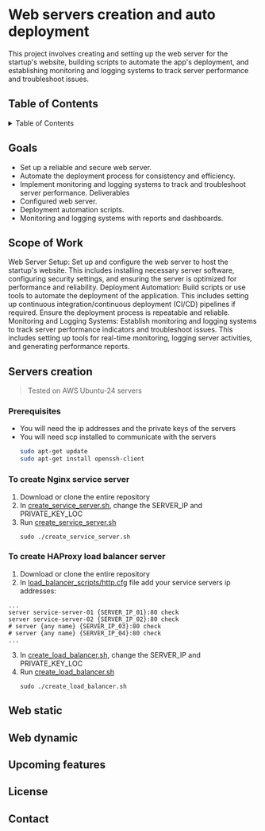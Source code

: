 # Web servers creation and auto deployment
This project involves creating and setting up the web server for the startup's website, building scripts to automate the app's deployment, and establishing monitoring and logging systems to track server performance and troubleshoot issues.

<!-- TABLE OF CONTENTS -->
## Table of Contents
<details>
  <summary>Table of Contents</summary>
  <ol>
    <li>
      <a href="#cubar-website-servers">About The Project</a>
    </li>
    <li>
      <a href="#goals">Goals</a>
    </li>
    <li>
      <a href="#scope-of-work">Scope of Work</a>
    </li>
    <li>
      <a href="#servers-creation">Servers creation</a>
      <ul>
        <li><a href="#prerequisites">Prerequisites</a></li>
        <li><a href="#to-create-nginx-service-server">To create Nginx service server</a></li>
        <li><a href="#to-create-haproxy-load-balancer-server">To create HAProxy load balancer server</a></li>
      </ul>
    </li>
    <li><a href="#upcoming-features">Upcoming features</a></li>
    <li><a href="#license">License</a></li>
    <li><a href="#contact">Contact</a></li>
  </ol>
</details>

## Goals
- Set up a reliable and secure web server.
- Automate the deployment process for consistency and efficiency.
- Implement monitoring and logging systems to track and troubleshoot server
performance.
Deliverables
- Configured web server.
- Deployment automation scripts.
- Monitoring and logging systems with reports and dashboards.

## Scope of Work
Web Server Setup: Set up and configure the web server to host the startup's website. This
includes installing necessary server software, configuring security settings, and ensuring the
server is optimized for performance and reliability.
Deployment Automation: Build scripts or use tools to automate the deployment of the
application. This includes setting up continuous integration/continuous deployment (CI/CD)
pipelines if required. Ensure the deployment process is repeatable and reliable.
Monitoring and Logging Systems: Establish monitoring and logging systems to track server
performance indicators and troubleshoot issues. This includes setting up tools for real-time
monitoring, logging server activities, and generating performance reports.

## Servers creation
> Tested on AWS Ubuntu-24 servers
### Prerequisites
* You will need the ip addresses and the private keys of the servers
* You will need scp installed to communicate with the servers
  ```sh
  sudo apt-get update
  sudo apt-get install openssh-client
  ```
### To create Nginx service server
1. Download or clone the entire repository
2. In [create_service_server.sh](https://github.com/Abdullrahmen/Cubar-website-servers/blob/main/create_service_server.sh), change the SERVER_IP and PRIVATE_KEY_LOC
3. Run [create_service_server.sh](https://github.com/Abdullrahmen/Cubar-website-servers/blob/main/create_service_server.sh)
   ```
   sudo ./create_service_server.sh
   ```
### To create HAProxy load balancer server
1. Download or clone the entire repository
2. In [load_balancer_scripts/http.cfg](https://github.com/Abdullrahmen/Cubar-website-servers/blob/main/load_balancer_scripts/http.cfg) file add your service servers ip addresses:
  ```
  ...
  server service-server-01 {SERVER_IP_01}:80 check
  server service-server-02 {SERVER_IP_02}:80 check
  # server {any name} {SERVER_IP_03}:80 check
  # server {any name} {SERVER_IP_04}:80 check
  ...
  ```
3. In [create_load_balancer.sh](https://github.com/Abdullrahmen/Cubar-website-servers/blob/main/create_load_balancer.sh), change the SERVER_IP and PRIVATE_KEY_LOC
4. Run [create_load_balancer.sh](https://github.com/Abdullrahmen/Cubar-website-servers/blob/main/create_load_balancer.sh)
   ```
   sudo ./create_load_balancer.sh
   ```
## Web static
## Web dynamic
## Upcoming features
## License
## Contact

